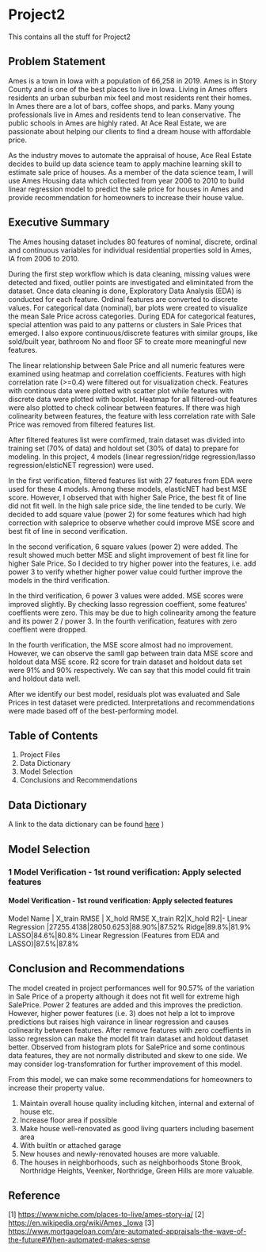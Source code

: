 # Project2
This contains all the stuff for Project2
## Problem Statement

Ames is a town in Iowa with a population of 66,258 in 2019. Ames is in Story County and is one of the best places to live in Iowa. Living in Ames offers residents an urban suburban mix feel and most residents rent their homes. In Ames there are a lot of bars, coffee shops, and parks. Many young professionals live in Ames and residents tend to lean conservative. The public schools in Ames are highly rated. At Ace Real Estate, we are passionate about helping our clients to find a dream house with affordable price. 

As the industry moves to automate the appraisal of house, Ace Real Estate decides to build up data science team to apply machine learning skill to estimate sale price of houses. As a member of the data science team, I will use Ames Housing data which collected from year 2006 to 2010 to build linear regression model to predict the sale price for houses in Ames and provide recommendation for homeowners to  increase their house value. 

## Executive Summary
The Ames housing dataset includes 80 features of nominal, discrete, ordinal and continuous variables for individual residential properties sold in Ames, IA from 2006 to 2010.

During the first step workflow which is data cleaning, missing values were detected and fixed, outlier points are investigated and eliminitated from the dataset. Once data cleaning is done, Exploratory Data Analysis (EDA) is conducted for each feature. Ordinal features are converted to discrete values. For categorical data (nominal), bar plots were created to visualize the mean Sale Price across categories. During EDA for categorical features, special attention was paid to any patterns or clusters in Sale Prices that emerged. I also expore continuous/discrete features with similar groups, like sold/built year, bathroom No and floor SF to create more meaningful new features. 

The linear relationship between Sale Price and all numeric features were examined using heatmap and correlation coefficients. Features with high correlation rate (>=0.4) were filtered out for visualization check. 
Features with continous data were plotted with scatter plot while features with discrete data were plotted with boxplot. 
Heatmap for all filtered-out features were also plotted to check colinear between features. If there was high colinearity between features, the feature with less correlation rate with Sale Price was removed from filtered features list. 

After filtered features list were comfirmed, train dataset was divided into training set (70% of data) and holdout set (30% of data) to prepare for modeling. In this project, 4 models (linear regression/ridge regression/lasso regression/elsticNET regression) were used. 

In the first verification, filtered features list with 27 features from EDA were used for these 4 models. Among these models, elasticNET had best MSE score. However, I observed that with higher Sale Price, the best fit of line did not fit well. In the high sale price side, the line tended to be curly. We decided to add square value (power 2) for some features which had high correction with saleprice to observe whether could improve MSE score and best fit of line in second verification. 

In the second verification, 6 square values (power 2) were added. The result showed much better MSE and slight improvement of best fit line for higher Sale Price. So I decided to try higher power into the features, i.e. add power 3 to verify whether higher power value could further improve the models in the third verification. 

In the third verification, 6 power 3 values were added. MSE scores were improved slightly. By checking lasso regression coeffient, some features' coeffients were zero. This may be due to high colinearity among the feature and its power 2 / power 3. In the fourth verification, features with zero coeffient were dropped. 


In the fourth verification, the MSE score almost had no improvement. However, we can observe the samll gap between train data MSE score and holdout data MSE score. R2 score for train dataset and holdout data set were 91% and 90% respectively. We can say that this model could fit train and holdout data well. 

After we identify our best model, residuals plot was evaluated and Sale Prices in test dataset were predicted. Interpretations and recommendations were made based off of the best-performing model.

## Table of Contents
1. Project Files
2. Data Dictionary
3. Model Selection
4. Conclusions and Recommendations

## Data Dictionary
A link to the data dictionary can be found [here](http://jse.amstat.org/v19n3/decock/DataDocumentation.txt)
)
## Model Selection
### 1 Model Verification - 1st round verification: Apply selected features
#### Model Verification - 1st round verification: Apply selected features
Model Name | X_train RMSE | X_hold RMSE
X_train R2|X_hold R2|-
Linear Regression |27255.4138|28050.6253|88.90%|87.52%
Ridge|89.8%|81.9%
LASSO|84.6%|80.8%
Linear Regression (Features from EDA and LASSO)|87.5%|87.8%



## Conclusion and Recommendations
The model created in project performances well for 90.57% of the variation in Sale Price of a property although it does not fit well for extreme high SalePrice. Power 2 features are added and this improves the prediction. However, higher power features (i.e. 3) does not help a lot to improve predictions but raises high vairance in linear regression and causes colinearity between features. After remove features with zero coeffients in lasso regression can make the model fit train dataset and holdout dataset better. Observed from histogram plots for SalePrice and some continous data features, they are not normally distributed and skew to one side. We may consider log-transfomration for further improvement of this model. 

From this model, we can make some recommendations for homeowners to increase their property value. 
  1. Maintain overall house quality including kitchen, internal and external of house etc.
  2. Increase floor area if possible 
  3. Make house well-renovated as good living quarters including basement area
  4. With builtIn or attached garage
  5. New houses and newly-renovated houses are more valuable. 
  6. The houses in neighborhoods, such as neighborhoods Stone Brook, Northridge Heights, Veenker, Northridge, Green Hills are more valuable. 

## Reference
[1] https://www.niche.com/places-to-live/ames-story-ia/
[2] https://en.wikipedia.org/wiki/Ames,_Iowa
[3] https://www.mortgageloan.com/are-automated-appraisals-the-wave-of-the-future#When-automated-makes-sense
